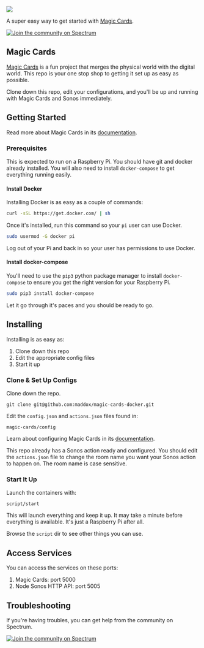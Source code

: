 
![](https://user-images.githubusercontent.com/260/38534678-61701e56-3c4d-11e8-95d5-163c095e9ad0.png)

A super easy way to get started with [Magic Cards](https://github.com/maddox/magic-cards).

[![Join the community on Spectrum](https://withspectrum.github.io/badge/badge.svg)](https://spectrum.chat/magic-cards)


## Magic Cards

[Magic Cards](https://github.com/maddox/magic-cards) is a fun project that merges the physical world with the digital world. This repo is your one stop shop to getting it set up as easy as possible.

Clone down this repo, edit your configurations, and you'll be up and running with Magic Cards and Sonos immediately.

## Getting Started

Read more about Magic Cards in its [documentation](https://github.com/maddox/magic-cards/tree/master/docs).

### Prerequisites

This is expected to run on a Raspberry Pi. You should have git and docker already installed. You will also need to install `docker-compose` to get everything running easily.

#### Install Docker

Installing Docker is as easy as a couple of commands:

```bash
curl -sSL https://get.docker.com/ | sh
```

Once it's installed, run this command so your `pi` user can use Docker.

```bash
sudo usermod -G docker pi
```

Log out of your Pi and back in so your user has permissions to use Docker.

#### Install docker-compose

You'll need to use the `pip3` python package manager to install `docker-compose` to ensure you get the right version for your Raspberry Pi.

```bash
sudo pip3 install docker-compose
```

Let it go through it's paces and you should be ready to go.


## Installing
Installing is as easy as:

1. Clone down this repo
1. Edit the appropriate config files
1. Start it up

### Clone & Set Up Configs

Clone down the repo.

    git clone git@github.com:maddox/magic-cards-docker.git

Edit the `config.json` and `actions.json` files found in:

`magic-cards/config`

Learn about configuring Magic Cards in its [documentation](https://github.com/maddox/magic-cards/blob/master/docs/install.md#configure).

This repo already has a Sonos action ready and configured. You should edit the `actions.json` file to change the room name you want your Sonos action to happen on. The room name is case sensitive.

### Start It Up

Launch the containers with:

    script/start

This will launch everything and keep it up. It may take a minute before everything is available. It's just a Raspberry Pi after all.

Browse the `script` dir to see other things you can use.

## Access Services

You can access the services on these ports:

1. Magic Cards: port 5000
1. Node Sonos HTTP API: port 5005


## Troubleshooting

If you're having troubles, you can get help from the community on Spectrum.

[![Join the community on Spectrum](https://withspectrum.github.io/badge/badge.svg)](https://spectrum.chat/magic-cards)
